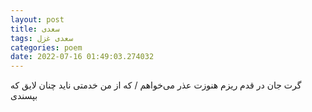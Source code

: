 ```yaml
---
layout: post
title: سعدی
tags: سعدی غزل
categories: poem
date: 2022-07-16 01:49:03.274032
---
```


گرت جان در قدم ریزم هنوزت عذر می‌خواهم / که از من خدمتی ناید چنان لایق که بپسندی
